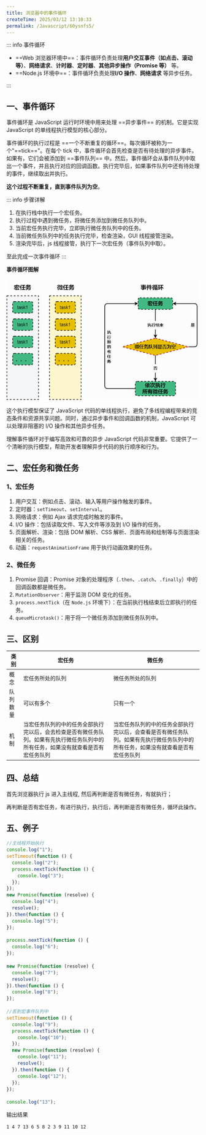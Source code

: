 ```yaml
---
title: 浏览器中的事件循环
createTime: 2025/03/12 13:10:33
permalink: /Javascript/60ysnfs5/
---
```


::: info 事件循环

- ==Web 浏览器环境中==：事件循环负责处理**用户交互事件（如点击、滚动等）**、**网络请求**、**计时器**、**定时器**、**其他异步操作（Promise 等）** 等。
- ==Node.js 环境中==：事件循环负责处理**I/O 操作**、**网络请求** 等异步任务。

:::

## 一、事件循环

事件循环是 JavaScript 运行时环境中用来处理 ==异步事件== 的机制。它是实现 JavaScript 的单线程执行模型的核心部分。

事件循环的执行过程是 ==一个不断重复的循环==。每次循环被称为一个"==tick=="。在每个 tick 中，事件循环会首先检查是否有待处理的异步事件。如果有，它们会被添加到 ==事件队列== 中。然后，事件循环会从事件队列中取出一个事件，并且执行对应的回调函数。执行完毕后，如果事件队列中还有待处理的事件，继续取出并执行。

**这个过程不断重复，直到事件队列为空**。

::: info 步骤详解

1. 在执行栈中执行一个宏任务。
2. 执行过程中遇到微任务，将微任务添加到微任务队列中。
3. 当前宏任务执行完毕，立即执行微任务队列中的任务。
4. 当前微任务队列中的任务执行完毕，检查渲染，GUI 线程接管渲染。
5. 渲染完毕后，js 线程接管，执行下一次宏任务（事件队列中取）。

至此完成一次事件循环
:::

**事件循环图解**

![事件循环图解](../asset/10.1.png)

这个执行模型保证了 JavaScript 代码的单线程执行，避免了多线程编程带来的竞态条件和资源共享问题。同时，通过异步事件和回调函数的机制，JavaScript 可以处理非阻塞的 I/O 操作和其他异步任务。

理解事件循环对于编写高效和可靠的异步 JavaScript 代码非常重要。它提供了一个清晰的执行模型，帮助开发者理解异步代码的执行顺序和行为。

## 二、宏任务和微任务

### 1、宏任务

1. 用户交互：例如点击、滚动、输入等用户操作触发的事件。
2. 定时器：`setTimeout`、`setInterval`。
3. 网络请求：例如 Ajax 请求完成时触发的事件。
4. I/O 操作：包括读取文件、写入文件等涉及到 I/O 操作的任务。
5. 页面解析、渲染：包括 DOM 解析、CSS 解析、页面布局和绘制等与页面渲染相关的任务。
6. 动画：`requestAnimationFrame` 用于执行动画效果的任务。

### 2、微任务

1. Promise 回调：Promise 对象的处理程序（`.then`、`.catch`、`.finally`）中的回调函数都是微任务。
2. `MutationObserver`：用于监测 DOM 变化的任务。
3. `process.nextTick`（在 `Node.js` 环境下）：在当前执行栈结束后立即执行的任务。
4. `queueMicrotask()`：用于将一个微任务添加到微任务队列中。

## 三、区别

| 类别     | 宏任务                                                                                                                             | 微任务                                                                                                                           |
| -------- | ---------------------------------------------------------------------------------------------------------------------------------- | -------------------------------------------------------------------------------------------------------------------------------- |
| 概念     | 宏任务所处的队列                                                                                                                   | 微任务所处的队列                                                                                                                 |
| 队列数量 | 可以有多个                                                                                                                         | 只有一个                                                                                                                         |
| 机制     | 当宏任务队列的中的任务全部执行完以后，会去检查是否有微任务队列。如果有先执行微任务队列中的所有任务，如果没有就查看是否有宏任务队列 | 当宏任务队列的中的任务全部执行完以后，会查看是否有微任务队列。如果有先执行微任务队列中的所有任务，如果没有就查看是否有宏任务队列 |

## 四、总结

首先浏览器执行 js 进入主线程, 然后再判断是否有微任务，有就执行；

再判断是否有宏任务，有进行执行，执行后，再判断是否有微任务，循环此操作。

## 五、例子

```js :collapsed-lines
//主线程开始执行
console.log("1");
setTimeout(function () {
  console.log("2");
  process.nextTick(function () {
    console.log("3");
  });
});
new Promise(function (resolve) {
  console.log("4");
  resolve();
}).then(function () {
  console.log("5");
});

process.nextTick(function () {
  console.log("6");
});

new Promise(function (resolve) {
  console.log("7");
  resolve();
}).then(function () {
  console.log("8");
});

//丢到宏事件队列中
setTimeout(function () {
  console.log("9");
  process.nextTick(function () {
    console.log("10");
  });
  new Promise(function (resolve) {
    console.log("11");
    resolve();
  }).then(function () {
    console.log("12");
  });
});

console.log("13");
```

输出结果

```console
1 4 7 13 6 5 8 2 3 9 11 10 12
```
